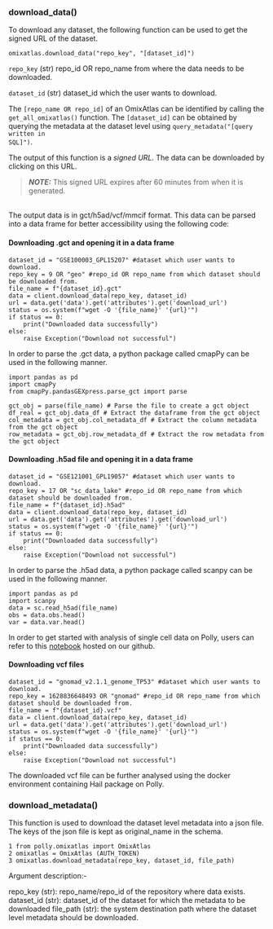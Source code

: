 ### download_data()
To download any dataset, the following function can be used to get the signed URL of the dataset.

<pre><code>omixatlas.download_data("repo_key", "[dataset_id]")</code></pre>

`repo_key` (str) repo_id OR repo_name from where the data needs to be downloaded.

`dataset_id` (str) dataset_id which the user wants to download.

The <code>[repo_name OR repo_id]</code> of an OmixAtlas can be identified by calling the <code>get_all_omixatlas()</code> function. The <code>[dataset_id]</code> can be obtained by querying the metadata at the dataset level using <code>query_metadata("[query written in SQL]")</code>.

The output of this function is a *signed URL*. The data can be downloaded by clicking on this URL.

> **_NOTE:_** This signed URL expires after 60 minutes from when it is generated.

<br>The output data is in gct/h5ad/vcf/mmcif format. This data can be parsed into a data frame for better accessibility using the following code:

#### Downloading .gct and opening it in a data frame
<pre><code>dataset_id = "GSE100003_GPL15207" #dataset which user wants to download.
repo_key = 9 OR "geo" #repo_id OR repo_name from which dataset should be downloaded from.
file_name = f"{dataset_id}.gct"
data = client.download_data(repo_key, dataset_id)
url = data.get('data').get('attributes').get('download_url')
status = os.system(f"wget -O '{file_name}' '{url}'")
if status == 0:
    print("Downloaded data successfully")
else:
    raise Exception("Download not successful")
</code></pre>

In order to parse the .gct data, a python package called cmapPy can be used in the following manner.

<pre><code>import pandas as pd
import cmapPy
from cmapPy.pandasGEXpress.parse_gct import parse

gct_obj = parse(file_name) # Parse the file to create a gct object
df_real = gct_obj.data_df # Extract the dataframe from the gct object
col_metadata = gct_obj.col_metadata_df # Extract the column metadata from the gct object
row_metadata = gct_obj.row_metadata_df # Extract the row metadata from the gct object
</code></pre>

#### Downloading .h5ad file and opening it in a data frame
<pre><code>dataset_id = "GSE121001_GPL19057" #dataset which user wants to download.
repo_key = 17 OR "sc_data_lake" #repo_id OR repo_name from which dataset should be downloaded from.
file_name = f"{dataset_id}.h5ad"
data = client.download_data(repo_key, dataset_id)
url = data.get('data').get('attributes').get('download_url')
status = os.system(f"wget -O '{file_name}' '{url}'")
if status == 0:
    print("Downloaded data successfully")
else:
    raise Exception("Download not successful")
</code></pre>

In order to parse the .h5ad data, a python package called scanpy can be used in the following manner.

<pre><code>import pandas as pd
import scanpy
data = sc.read_h5ad(file_name)
obs = data.obs.head()
var = data.var.head()
</code></pre>

In order to get started with analysis of single cell data on Polly, users can refer to this [notebook](https://github.com/ElucidataInc/polly-python/blob/main/consumption_starter_notebooks/SingleCell-polly-python.ipynb) hosted on our github.

#### Downloading vcf files
<pre><code>dataset_id = "gnomad_v2.1.1_genome_TP53" #dataset which user wants to download.
repo_key = 1628836648493 OR "gnomad" #repo_id OR repo_name from which dataset should be downloaded from.
file_name = f"{dataset_id}.vcf"
data = client.download_data(repo_key, dataset_id)
url = data.get('data').get('attributes').get('download_url')
status = os.system(f"wget -O '{file_name}' '{url}'")
if status == 0:
    print("Downloaded data successfully")
else:
    raise Exception("Download not successful")</code></pre>

The downloaded vcf file can be further analysed using the docker environment containing Hail package on Polly.

### download_metadata()

This function is used to download the dataset level metadata into a json file. The keys of the json file is kept as original_name in the schema.
```
1 from polly.omixatlas import OmixAtlas
2 omixatlas = OmixAtlas (AUTH_TOKEN)
3 omixatlas.download_metadata(repo_key, dataset_id, file_path)
``` 
Argument description:-

repo_key (str): repo_name/repo_id of the repository where data exists.
dataset_id (str): dataset_id of the dataset for which the metadata to be downloaded
file_path (str): the system destination path where the dataset level metadata should be downloaded.
